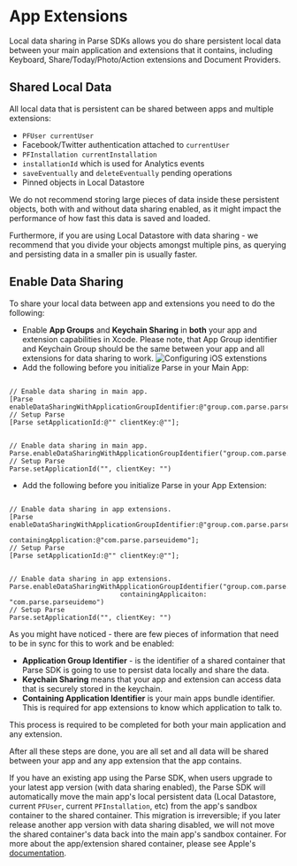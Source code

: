 # App Extensions

Local data sharing in Parse SDKs allows you do share persistent local data between your main application and extensions that it contains, including Keyboard, Share/Today/Photo/Action extensions and Document Providers.

## Shared Local Data

All local data that is persistent can be shared between apps and multiple extensions:

*  `PFUser currentUser`
*  Facebook/Twitter authentication attached to `currentUser`
*  `PFInstallation currentInstallation`
*  `installationId` which is used for Analytics events
*  `saveEventually` and `deleteEventually` pending operations
*  Pinned objects in Local Datastore

We do not recommend storing large pieces of data inside these persistent objects, both with and without data sharing enabled, as it might impact the performance of how fast this data is saved and loaded.

Furthermore, if you are using Local Datastore with data sharing - we recommend that you divide your objects amongst multiple pins, as querying and persisting data in a smaller pin is usually faster.

## Enable Data Sharing

To share your local data between app and extensions you need to do the following:

*   Enable **App Groups** and **Keychain Sharing** in **both** your app and extension capabilities in Xcode.
    Please note, that App Group identifier and Keychain Group should be the same between your app and all extensions for data sharing to work.
    <img alt="Configuring iOS extenstions" data-echo="{{ '/assets/images/extensions_capabilities.png' | prepend: site.baseurl }}"/>
*   Add the following before you initialize Parse in your Main App:

<pre><code class="objectivec">
// Enable data sharing in main app.
[Parse enableDataSharingWithApplicationGroupIdentifier:@"group.com.parse.parseuidemo"];
// Setup Parse
[Parse setApplicationId:@"<ParseAppId>" clientKey:@"<ClientKey>"];
</code></pre>

<pre><code class="swift">
// Enable data sharing in main app.
Parse.enableDataSharingWithApplicationGroupIdentifier("group.com.parse.parseuidemo")
// Setup Parse
Parse.setApplicationId("<ParseAppId>", clientKey: "<ClientKey>")
</code></pre>

*   Add the following before you initialize Parse in your App Extension:

<pre><code class="objectivec">
// Enable data sharing in app extensions.
[Parse enableDataSharingWithApplicationGroupIdentifier:@"group.com.parse.parseuidemo"
                                 containingApplication:@"com.parse.parseuidemo"];
// Setup Parse
[Parse setApplicationId:@"<ParseAppId>" clientKey:@"<ClientKey>"];
</code></pre>
<pre><code class="swift">
// Enable data sharing in app extensions.
Parse.enableDataSharingWithApplicationGroupIdentifier("group.com.parse.parseuidemo",
                            containingApplicaiton: "com.parse.parseuidemo")
// Setup Parse
Parse.setApplicationId("<ParseAppId>", clientKey: "<ClientKey>")
</code></pre>

As you might have noticed - there are few pieces of information that need to be in sync for this to work and be enabled:

*   **Application Group Identifier** - is the identifier of a shared container that Parse SDK is going to use to persist data locally and share the data.
*   **Keychain Sharing** means that your app and extension can access data that is securely stored in the keychain.
*   **Containing Application Identifier** is your main apps bundle identifier. This is required for app extensions to know which application to talk to.

This process is required to be completed for both your main application and any extension.

After all these steps are done, you are all set and all data will be shared between your app and any app extension that the app contains.

If you have an existing app using the Parse SDK, when users upgrade to your latest app version (with data sharing enabled), the Parse SDK will automatically move the main app's local persistent data (Local Datastore, current `PFUser`, current `PFInstallation`, etc) from the app's sandbox container to the shared container.
This migration is irreversible; if you later release another app version with data sharing disabled,
we will not move the shared container's data back into the main app's sandbox container.
For more about the app/extension shared container, please see Apple's [documentation](https://developer.apple.com/library/ios/documentation/General/Conceptual/ExtensibilityPG/ExtensionScenarios.html#//apple_ref/doc/uid/TP40014214-CH21-SW6).
